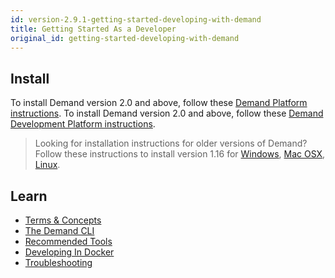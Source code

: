 ```yaml
---
id: version-2.9.1-getting-started-developing-with-demand
title: Getting Started As a Developer
original_id: getting-started-developing-with-demand
---
```


## Install

To install Demand version 2.0 and above, follow these [Demand Platform instructions](installation-demand-platform).
To install Demand version 2.0 and above, follow these [Demand Development Platform instructions](installation-demand-platform.md).

> Looking for installation instructions for older versions of Demand? Follow these instructions to install version 1.16 for [Windows](/docs/1.16.0/installation-windows), [Mac OSX](/docs/1.16.0/installation-osx), [Linux](/docs/1.16.0/installation-linux).

## Learn

- [Terms & Concepts](concepts-intro.md)
- [The Demand CLI](demand-cli.md)
- [Recommended Tools](recommended-tools.md)
- [Developing In Docker](installation-docker-development.md)
- [Troubleshooting](troubleshooting-development)
